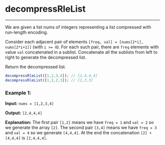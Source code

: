 # decompressRleList

---

We are given a list nums of integers representing a list compressed with run-length encoding.

Consider each adjacent pair of elements `[freq, val] = [nums[2*i], nums[2*i+1]]` (with `i >= 0`).  For each such pair, there are `freq` elements with value `val` concatenated in a sublist. Concatenate all the sublists from left to right to generate the decompressed list.

Return the decompressed list.

```js
decompressRleList([1,2,3,4]); // [2,4,4,4]
decompressRleList([1,1,2,3]); // [1,3,3]
```

### Example 1:

<b>Input:</b> `nums = [1,2,3,4]`

<b>Output:</b> `[2,4,4,4]`

<b>Explanation:</b> The first pair `[1,2]` means we have `freq = 1` and `val = 2` so we generate the array `[2]`.
The second pair `[3,4]` means we have `freq = 3` and `val = 4` so we generate `[4,4,4]`.
At the end the concatenation `[2] + [4,4,4]` is `[2,4,4,4]`.